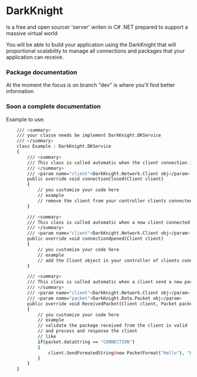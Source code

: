 # DarkKnight
Is a free and open sourcer 'server' writen in C# .NET prepared to support a massive virtual world

You will be able to build your application using the DarkKnight that will proportional scalability to manage all connections and packages that your application can receive.

### Package documentation
At the moment the focus is on branch "dev" is where you'll find better information

### Soon a complete documentation

Example to use:

```sh
    /// <summary>
    /// your classe needs be implement DarkKnight.DKService
    /// </summary>
    class Example : DarkKnight.DKService
    {
        /// <summary>
        /// This class is called automatic when the client connection is closed
        /// </summary>
        /// <param name="client">DarkKnight.Network.Client obj</param>
        public override void connectionClosed(Client client)
        {
            // you customize your code here
            // example
            // remove the client from your controller clients connecteds
        }

        /// <summary>
        /// This class is called automatic when a new client connected with the server
        /// </summary>
        /// <param name="client">DarkKnight.Network.Client obj</param>
        public override void connectionOpened(Client client)
        {
            // you customize your code here
            // example
            // add the Client object in your controller of clients connecteds
        }

        /// <summary>
        /// This class is called automatic when a client send a new package to the server
        /// </summary>
        /// <param name="client">DarkKnight.Network.Client obj</param>
        /// <param name="packet">DarkKnight.Data.Packet obj</param>
        public override void ReceivedPacket(Client client, Packet packet)
        {
            // you customize your code here
            // example
            // validate the package received from the client is valid
            // and process and response the client
            // like
            if(packet.dataString == "CONNECTION")
            {
                client.SendFormatedString(new PacketFormat("Hello"), "World!");
            }
        }
    }
 ```
